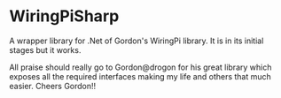 WiringPiSharp
=============

A wrapper library for .Net of Gordon's WiringPi library. It is in its initial stages but it works.

All praise should really go to Gordon@drogon for his great library which exposes all the required interfaces making my life and others that much easier. Cheers Gordon!!
